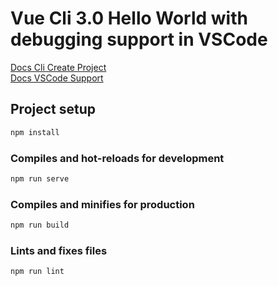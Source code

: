# Vue Cli 3.0 Hello World with debugging support in VSCode

[Docs Cli Create Project](https://cli.vuejs.org/guide/creating-a-project.html#vue-create)   
[Docs VSCode Support](https://vuejs.org/v2/cookbook/debugging-in-vscode.html)

## Project setup

```bash
npm install
```

### Compiles and hot-reloads for development

```bash
npm run serve
```

### Compiles and minifies for production

```bash
npm run build
```

### Lints and fixes files

```bash
npm run lint
```
